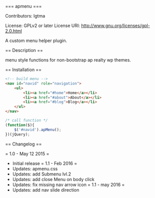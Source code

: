 === apmenu ===

Contributors: lgtma

License: GPLv2 or later
License URI: http://www.gnu.org/licenses/gpl-2.0.html

A custom menu helper plugin.

== Description ==

 menu style functions for non-bootstrap ap realty wp themes.

== Installation ==
```html
<!-- build menu -->
<nav id="navid" role="navigation">
	<ul>
		<li><a href="#home">Home</a></li>
		<li><a href="#about">About</a></li>
		<li><a href="#blog">Blog</a></li>
	</ul>	
</nav>
```
```javascript
/* call function */
(function($){
	$('#navid').apMenu();
})(jQuery);
```
== Changelog ==

= 1.0 - May 12 2015 =
* Initial release
= 1.1 - Feb 2016 =
* Updates: apmenu.css
* Updates: add Submenu lvl.2
* Updates: add close Menu on body click
* Updates: fix missing nav arrow icon
= 1.1 - may 2016 =
* Updates: add nav slide direction

